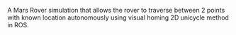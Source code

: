 A Mars Rover simulation that allows the rover to traverse between 2 points with known location autonomously using visual homing 2D unicycle method in ROS.  
